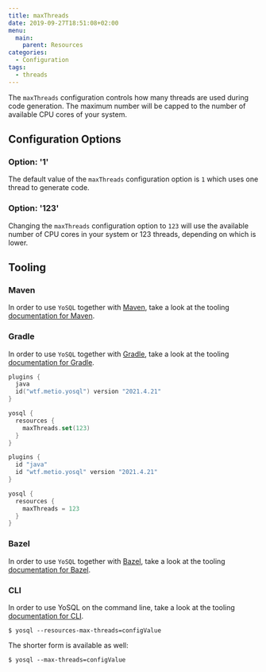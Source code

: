 ```yaml
---
title: maxThreads
date: 2019-09-27T18:51:08+02:00
menu:
  main:
    parent: Resources
categories:
  - Configuration
tags:
  - threads
---
```


The `maxThreads` configuration controls how many threads are used during code generation. The maximum number will be capped to the number of available CPU cores of your system.

## Configuration Options

### Option: '1'

The default value of the `maxThreads` configuration option is `1` which uses one thread to generate code.

### Option: '123'

Changing the `maxThreads` configuration option to `123` will use the available number of CPU cores in your system or 123 threads, depending on which is lower.

## Tooling

### Maven

In order to use `YoSQL` together with [Maven](https://maven.apache.org/), take a look at the tooling [documentation for Maven](/tooling/maven/).

### Gradle

In order to use `YoSQL` together with [Gradle](https://gradle.org/), take a look at the tooling [documentation for Gradle](/tooling/gradle/).

```kotlin
plugins {
  java
  id("wtf.metio.yosql") version "2021.4.21"
}

yosql {
  resources {
    maxThreads.set(123)
  }
}
```

```groovy
plugins {
  id "java"
  id "wtf.metio.yosql" version "2021.4.21"
}

yosql {
  resources {
    maxThreads = 123
  }
}
```

### Bazel

In order to use `YoSQL` together with [Bazel](https://bazel.build/), take a look at the tooling [documentation for Bazel](/tooling/bazel/).

### CLI

In order to use YoSQL on the command line, take a look at the tooling [documentation for CLI](/tooling/cli/).

```shell
$ yosql --resources-max-threads=configValue
```

The shorter form is available as well:

```shell
$ yosql --max-threads=configValue
```

